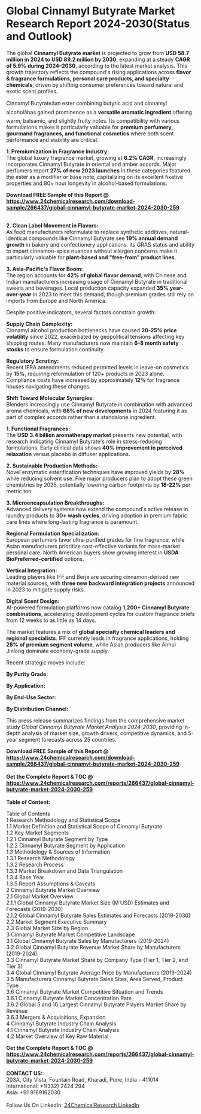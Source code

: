 <h1>Global Cinnamyl Butyrate Market Research Report 2024-2030(Status and Outlook)</h1><p>The global <strong>Cinnamyl Butyrate market</strong> is projected to grow from <strong>USD 58.7 million in 2024 to USD 89.2 million by 2030</strong>, expanding at a steady <strong>CAGR of 5.9% during 2024–2030</strong>, according to the latest market analysis. This growth trajectory reflects the compound's rising applications across <strong>flavor &amp; fragrance formulations, personal care products, and specialty chemicals</strong>, driven by shifting consumer preferences toward natural and exotic scent profiles.</p><p>Cinnamyl Butyrateâan ester combining butyric acid and cinnamyl alcoholâhas gained prominence as a <strong>versatile aromatic ingredient</strong> offering warm, balsamic, and slightly fruity notes. Its compatibility with various formulations makes it particularly valuable for <strong>premium perfumery, gourmand fragrances, and functional cosmetics</strong> where both scent performance and stability are critical.</p><p><strong>1. Premiumization in Fragrance Industry:</strong><br>
The global luxury fragrance market, growing at <strong>6.2% CAGR</strong>, increasingly incorporates Cinnamyl Butyrate in oriental and amber accords. Major perfumers report <strong>27% of new 2023 launches</strong> in these categories featured the ester as a modifier or base note, capitalizing on its excellent fixative properties and 80+ hour longevity in alcohol-based formulations.</p><div><b>Download FREE Sample of this Report @ 
            <a href="https://www.24chemicalresearch.com/download-sample/266437/global-cinnamyl-butyrate-market-2024-2030-259">
            https://www.24chemicalresearch.com/download-sample/266437/global-cinnamyl-butyrate-market-2024-2030-259</a></b></div><br><p><strong>2. Clean Label Movement in Flavors:</strong><br>
As food manufacturers reformulate to replace synthetic additives, natural-identical compounds like Cinnamyl Butyrate see <strong>19% annual demand growth</strong> in bakery and confectionery applications. Its GRAS status and ability to impart cinnamon-spice nuances without allergen concerns make it particularly valuable for <strong>plant-based and "free-from" product lines</strong>.</p><p><strong>3. Asia-Pacific's Flavor Boom:</strong><br>
The region accounts for <strong>42% of global flavor demand</strong>, with Chinese and Indian manufacturers increasing usage of Cinnamyl Butyrate in traditional sweets and beverages. Local production capacity expanded <strong>35% year-over-year</strong> in 2023 to meet this demand, though premium grades still rely on imports from Europe and North America.</p><p>Despite positive indicators, several factors constrain growth:</p><p><strong>Supply Chain Complexity:</strong><br>
	Cinnamyl alcohol production bottlenecks have caused <strong>20-25% price volatility</strong> since 2022, exacerbated by geopolitical tensions affecting key shipping routes. Many manufacturers now maintain <strong>6-8 month safety stocks</strong> to ensure formulation continuity.</p><p><strong>Regulatory Scrutiny:</strong><br>
	Recent IFRA amendments reduced permitted levels in leave-on cosmetics by <strong>15%</strong>, requiring reformulation of 120+ products in 2023 alone. Compliance costs have increased by approximately <strong>12%</strong> for fragrance houses navigating these changes.</p><p><strong>Shift Toward Molecular Synergies:</strong><br>
	Blenders increasingly use Cinnamyl Butyrate in combination with advanced aroma chemicals, with <strong>68% of new developments</strong> in 2024 featuring it as part of complex accords rather than a standalone ingredient.</p><p><strong>1. Functional Fragrances:</strong><br>
The <strong>USD 3.4 billion aromatherapy market</strong> presents new potential, with research indicating Cinnamyl Butyrate's role in stress-reducing formulations. Early clinical data shows <strong>40% improvement in perceived relaxation</strong> versus placebo in diffuser applications.</p><p><strong>2. Sustainable Production Methods:</strong><br>
Novel enzymatic esterification techniques have improved yields by <strong>28%</strong> while reducing solvent use. Five major producers plan to adopt these green chemistries by 2025, potentially lowering carbon footprints by <strong>18-22%</strong> per metric ton.</p><p><strong>3. Microencapsulation Breakthroughs:</strong><br>
Advanced delivery systems now extend the compound's active release in laundry products to <strong>30+ wash cycles</strong>, driving adoption in premium fabric care lines where long-lasting fragrance is paramount.</p><p><strong>Regional Formulation Specialization:</strong><br>
	European perfumers favor ultra-purified grades for fine fragrance, while Asian manufacturers prioritize cost-effective variants for mass-market personal care. North American buyers show growing interest in <strong>USDA BioPreferred-certified</strong> options.</p><p><strong>Vertical Integration:</strong><br>
	Leading players like IFF and Berje are securing cinnamon-derived raw material sources, with <strong>three new backward integration projects</strong> announced in 2023 to mitigate supply risks.</p><p><strong>Digital Scent Design:</strong><br>
	AI-powered formulation platforms now catalog <strong>1,200+ Cinnamyl Butyrate combinations</strong>, accelerating development cycles for custom fragrance briefs from 12 weeks to as little as 14 days.</p><p>The market features a mix of <strong>global specialty chemical leaders and regional specialists</strong>. IFF currently leads in fragrance applications, holding <strong>28% of premium segment volume</strong>, while Asian producers like Anhui Jinlong dominate economy-grade supply.</p><p>Recent strategic moves include:</p><p><strong>By Purity Grade:</strong></p><p><strong>By Application:</strong></p><p><strong>By End-Use Sector:</strong></p><p><strong>By Distribution Channel:</strong></p><p>This press release summarizes findings from the comprehensive market study <em>Global Cinnamyl Butyrate Market Analysis 2024-2030</em>, providing in-depth analysis of market size, growth drivers, competitive dynamics, and 5-year segment forecasts across 25 countries.</p><div><b>Download FREE Sample of this Report @ 
            <a href="https://www.24chemicalresearch.com/download-sample/266437/global-cinnamyl-butyrate-market-2024-2030-259">
            https://www.24chemicalresearch.com/download-sample/266437/global-cinnamyl-butyrate-market-2024-2030-259</a></b></div><br><div><b>Get the Complete Report & TOC @ 
            <a href="https://www.24chemicalresearch.com/reports/266437/global-cinnamyl-butyrate-market-2024-2030-259">
            https://www.24chemicalresearch.com/reports/266437/global-cinnamyl-butyrate-market-2024-2030-259</a></b></div><br>
            <b>Table of Content:</b><p>Table of Contents<br />
1 Research Methodology and Statistical Scope<br />
1.1 Market Definition and Statistical Scope of Cinnamyl Butyrate<br />
1.2 Key Market Segments<br />
1.2.1 Cinnamyl Butyrate Segment by Type<br />
1.2.2 Cinnamyl Butyrate Segment by Application<br />
1.3 Methodology & Sources of Information<br />
1.3.1 Research Methodology<br />
1.3.2 Research Process<br />
1.3.3 Market Breakdown and Data Triangulation<br />
1.3.4 Base Year<br />
1.3.5 Report Assumptions & Caveats<br />
2 Cinnamyl Butyrate Market Overview<br />
2.1 Global Market Overview<br />
2.1.1 Global Cinnamyl Butyrate Market Size (M USD) Estimates and Forecasts (2019-2030)<br />
2.1.2 Global Cinnamyl Butyrate Sales Estimates and Forecasts (2019-2030)<br />
2.2 Market Segment Executive Summary<br />
2.3 Global Market Size by Region<br />
3 Cinnamyl Butyrate Market Competitive Landscape<br />
3.1 Global Cinnamyl Butyrate Sales by Manufacturers (2019-2024)<br />
3.2 Global Cinnamyl Butyrate Revenue Market Share by Manufacturers (2019-2024)<br />
3.3 Cinnamyl Butyrate Market Share by Company Type (Tier 1, Tier 2, and Tier 3)<br />
3.4 Global Cinnamyl Butyrate Average Price by Manufacturers (2019-2024)<br />
3.5 Manufacturers Cinnamyl Butyrate Sales Sites, Area Served, Product Type<br />
3.6 Cinnamyl Butyrate Market Competitive Situation and Trends<br />
3.6.1 Cinnamyl Butyrate Market Concentration Rate<br />
3.6.2 Global 5 and 10 Largest Cinnamyl Butyrate Players Market Share by Revenue<br />
3.6.3 Mergers & Acquisitions, Expansion<br />
4 Cinnamyl Butyrate Industry Chain Analysis<br />
4.1 Cinnamyl Butyrate Industry Chain Analysis<br />
4.2 Market Overview of Key Raw Material</p><div><b>Get the Complete Report & TOC @ 
            <a href="https://www.24chemicalresearch.com/reports/266437/global-cinnamyl-butyrate-market-2024-2030-259">
            https://www.24chemicalresearch.com/reports/266437/global-cinnamyl-butyrate-market-2024-2030-259</a></b></div><br><b>CONTACT US:</b><br>
            203A, City Vista, Fountain Road, Kharadi, Pune, India - 411014<br>
            International: +1(332) 2424 294<br>
            Asia: +91 9169162030 <br><br>
            Follow Us On LinkedIn: <a href="https://www.linkedin.com/company/24chemicalresearch/">24ChemicalResearch LinkedIn</a>